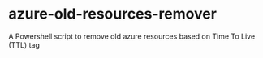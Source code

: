 # azure-old-resources-remover
A Powershell script to remove old azure resources based on Time To Live (TTL) tag
